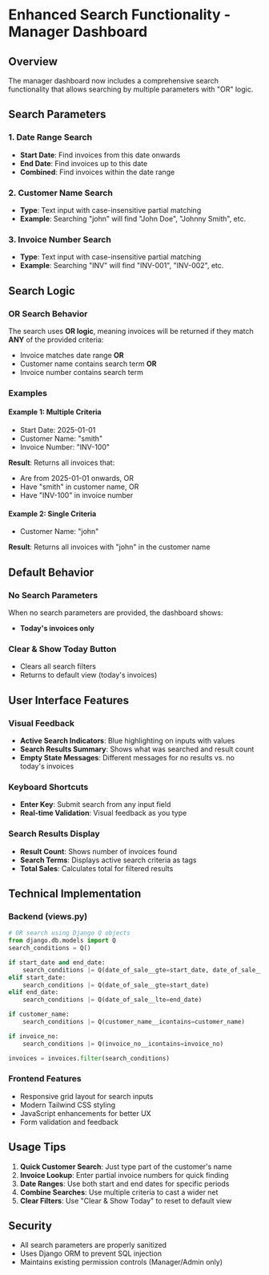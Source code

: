 # Enhanced Search Functionality - Manager Dashboard

## Overview
The manager dashboard now includes a comprehensive search functionality that allows searching by multiple parameters with "OR" logic.

## Search Parameters

### 1. Date Range Search
- **Start Date**: Find invoices from this date onwards
- **End Date**: Find invoices up to this date
- **Combined**: Find invoices within the date range

### 2. Customer Name Search
- **Type**: Text input with case-insensitive partial matching
- **Example**: Searching "john" will find "John Doe", "Johnny Smith", etc.

### 3. Invoice Number Search
- **Type**: Text input with case-insensitive partial matching
- **Example**: Searching "INV" will find "INV-001", "INV-002", etc.

## Search Logic

### OR Search Behavior
The search uses **OR logic**, meaning invoices will be returned if they match **ANY** of the provided criteria:

- Invoice matches date range **OR**
- Customer name contains search term **OR** 
- Invoice number contains search term

### Examples

#### Example 1: Multiple Criteria
- Start Date: 2025-01-01
- Customer Name: "smith"
- Invoice Number: "INV-100"

**Result**: Returns all invoices that:
- Are from 2025-01-01 onwards, OR
- Have "smith" in customer name, OR  
- Have "INV-100" in invoice number

#### Example 2: Single Criteria
- Customer Name: "john"

**Result**: Returns all invoices with "john" in the customer name

## Default Behavior

### No Search Parameters
When no search parameters are provided, the dashboard shows:
- **Today's invoices only**

### Clear & Show Today Button
- Clears all search filters
- Returns to default view (today's invoices)

## User Interface Features

### Visual Feedback
- **Active Search Indicators**: Blue highlighting on inputs with values
- **Search Results Summary**: Shows what was searched and result count
- **Empty State Messages**: Different messages for no results vs. no today's invoices

### Keyboard Shortcuts
- **Enter Key**: Submit search from any input field
- **Real-time Validation**: Visual feedback as you type

### Search Results Display
- **Result Count**: Shows number of invoices found
- **Search Terms**: Displays active search criteria as tags
- **Total Sales**: Calculates total for filtered results

## Technical Implementation

### Backend (views.py)
```python
# OR search using Django Q objects
from django.db.models import Q
search_conditions = Q()

if start_date and end_date:
    search_conditions |= Q(date_of_sale__gte=start_date, date_of_sale__lte=end_date)
elif start_date:
    search_conditions |= Q(date_of_sale__gte=start_date)
elif end_date:
    search_conditions |= Q(date_of_sale__lte=end_date)

if customer_name:
    search_conditions |= Q(customer_name__icontains=customer_name)

if invoice_no:
    search_conditions |= Q(invoice_no__icontains=invoice_no)

invoices = invoices.filter(search_conditions)
```

### Frontend Features
- Responsive grid layout for search inputs
- Modern Tailwind CSS styling
- JavaScript enhancements for better UX
- Form validation and feedback

## Usage Tips

1. **Quick Customer Search**: Just type part of the customer's name
2. **Invoice Lookup**: Enter partial invoice numbers for quick finding
3. **Date Ranges**: Use both start and end dates for specific periods
4. **Combine Searches**: Use multiple criteria to cast a wider net
5. **Clear Filters**: Use "Clear & Show Today" to reset to default view

## Security
- All search parameters are properly sanitized
- Uses Django ORM to prevent SQL injection
- Maintains existing permission controls (Manager/Admin only)
